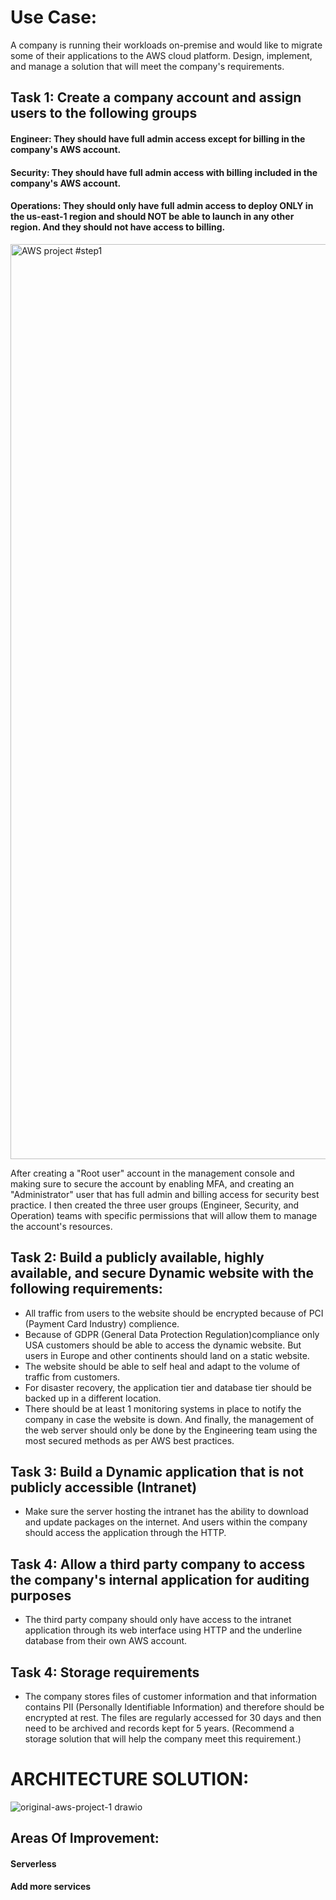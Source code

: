 # Use Case: 
A company is running their workloads on-premise and would like to migrate some of their applications to the AWS cloud platform. Design, implement, and manage a solution that will meet the company's requirements.

## Task 1: Create a company account and assign users to the following groups
#### Engineer: They should have full admin access except for billing in the company's AWS account.
#### Security: They should have full admin access with billing included in the company's AWS account.
#### Operations: They should only have full admin access to deploy ONLY in the us-east-1 region and should NOT be able to launch in any other region. And they should not have access to billing.
<img width="1464" alt="AWS project #step1" src="https://user-images.githubusercontent.com/94193627/211228706-eba91bdc-0650-42c3-9e35-777bc87e89d3.png">

After creating a "Root user" account in the management console and making sure to secure the account by enabling MFA, and creating an "Administrator" user that has full admin and billing access for security best practice. I then created the three user groups (Engineer, Security, and Operation) teams with specific permissions that will allow them to manage the account's resources. 

## Task 2: Build a publicly available, highly available, and secure Dynamic website with the following requirements:

- All traffic from users to the website should be encrypted because of PCI (Payment Card Industry) complience.
- Because of GDPR (General Data Protection Regulation)compliance only USA customers should be able to access the dynamic website. But users in Europe and other continents should land on a static website. 
- The website should be able to self heal and adapt to the volume of traffic from customers. 
- For disaster recovery, the application tier and database tier should be backed up in a different location. 
- There should be at least 1 monitoring systems in place to notify the company in case the website is down. And finally, the management of the web server should only be done by the Engineering team using the most secured methods as per AWS best practices.

## Task 3: Build a Dynamic application that is not publicly accessible (Intranet)

- Make sure the server hosting the intranet has the ability to download and update packages on the internet. And users within the company should access the application through the HTTP.

## Task 4: Allow a third party company to access the company's internal application for auditing purposes
- The third party company should only have access to the intranet application through its web interface using HTTP and the underline database from their own AWS account.

## Task 4: Storage requirements

- The company stores files of customer information and that information contains PII (Personally Identifiable Information) and therefore should be encrypted at rest. The files are regularly accessed for 30 days and then need to be archived and records kept for 5 years. (Recommend a storage solution that will help the company meet this requirement.) 

# ARCHITECTURE SOLUTION:

![original-aws-project-1 drawio](https://user-images.githubusercontent.com/94193627/211176980-e5955e94-04c1-434f-b6c3-d2df0ebe1604.svg)


## Areas Of Improvement:
#### Serverless
#### Add more services
